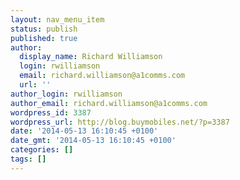 ```yaml
---
layout: nav_menu_item
status: publish
published: true
author:
  display_name: Richard Williamson
  login: rwilliamson
  email: richard.williamson@a1comms.com
  url: ''
author_login: rwilliamson
author_email: richard.williamson@a1comms.com
wordpress_id: 3387
wordpress_url: http://blog.buymobiles.net/?p=3387
date: '2014-05-13 16:10:45 +0100'
date_gmt: '2014-05-13 16:10:45 +0100'
categories: []
tags: []
---
```



